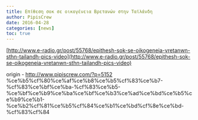 ```yaml
---
title: Επίθεση σοκ σε οικογένεια Βρετανών στην Ταϊλάνδη
author: PipisCrew
date: 2016-04-28
categories: [news]
toc: true
---
```


[http://www.e-radio.gr/post/55768/epithesh-sok-se-oikogeneia-vretanwn-sthn-tailandh-pics-video](http://www.e-radio.gr/post/55768/epithesh-sok-se-oikogeneia-vretanwn-sthn-tailandh-pics-video)

origin - http://www.pipiscrew.com/?p=5152 %ce%b5%cf%80%ce%af%ce%b8%ce%b5%cf%83%ce%b7-%cf%83%ce%bf%ce%ba-%cf%83%ce%b5-%ce%bf%ce%b9%ce%ba%ce%bf%ce%b3%ce%ad%ce%bd%ce%b5%ce%b9%ce%b1-%ce%b2%cf%81%ce%b5%cf%84%ce%b1%ce%bd%cf%8e%ce%bd-%cf%83%cf%84